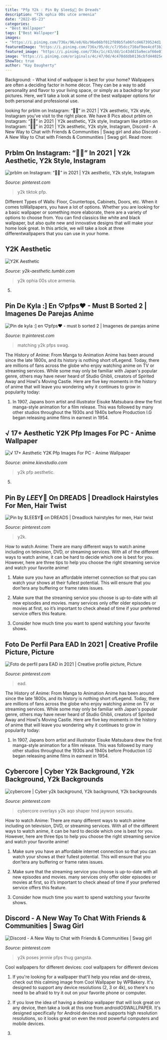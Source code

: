 ```yaml
---
title: "Pfp Y2k : Pin By $lee$y💫 On Dreads"
description: "Y2k ophia 00s utce armenia"
date: "2022-05-23"
categories:
- "Best Wallpaper"
tags: ["Best Wallpaper"]
images:
- "https://i.pinimg.com/736x/96/e0/6b/96e06bf012f89b5fa06fcd46739524d1.jpg"
featuredImage: "https://i.pinimg.com/736x/95/dc/c7/95dcc710af9ee4cdf3b3259c67f73432.jpg"
featured_image: "https://i.pinimg.com/736x/1c/43/dd/1c43dd15a9ecaf66e0757c91cc228eb5.jpg"
image: "https://i.pinimg.com/originals/4c/47/0d/4c470dddb0136cbfd44025ef4435ef20.jpg"
ShowToc: true
author: "Kay Daugherty"
---
```



Background: - What kind of wallpaper is best for your home?
Wallpapers are often a deciding factor in home décor. They can be a way to add personality and flavor to your living space, or simply as a backdrop for your pictures. Here, we'll take a look at some of the best wallpaper options for both personal and professional use.

	

		
looking for prblm on Instagram: “🦇🖤” in 2021 | Y2k aesthetic, Y2k style, Instagram you've visit to the right place. We have 8 Pics about prblm on Instagram: “🦇🖤” in 2021 | Y2k aesthetic, Y2k style, Instagram like prblm on Instagram: “🦇🖤” in 2021 | Y2k aesthetic, Y2k style, Instagram, Discord - A New Way to Chat with Friends &amp; Communities | Swag girl and also Discord - A New Way to Chat with Friends &amp; Communities | Swag girl. Read more:
		
    
## Prblm On Instagram: “🦇🖤” In 2021 | Y2k Aesthetic, Y2k Style, Instagram

<img loading=lazy src="https://i.pinimg.com/736x/95/dc/c7/95dcc710af9ee4cdf3b3259c67f73432.jpg" onerror="this.onerror=null;this.src='https://tse1.mm.bing.net/th?id=OIP.h-4jZjpnbjP5uBv-xLaHjQHaHT&amp;pid=15.1';" alt="prblm on Instagram: “🦇🖤” in 2021 | Y2k aesthetic, Y2k style, Instagram">

_Source: pinterest.com_

>y2k tiktok pfp. 

	

Different Types of Walls: Floor, Countertops, Cabinets, Doors, etc.
When it comes toWallpapers, you have a lot of options. Whether you are looking for a basic wallpaper or something more elaborate, there are a variety of options to choose from. You can find classics like white and black wallpaper, but also quite new and innovative designs that will make your home look great. In this article, we will take a look at three differentwallpapers that you can use in your home.

    
## Y2K Aesthetic

<img loading=lazy src="https://64.media.tumblr.com/be38e3d6628fe9b1278ee42eb46f8957/3134062f93a7471c-4f/s1280x1920/22fe837f480027b31b5d39f5fa9e61bfc79c6461.png" onerror="this.onerror=null;this.src='https://tse3.mm.bing.net/th?id=OIP.clJ0FrG9vJKw3UlXG3LMFwHaKz&amp;pid=15.1';" alt="Y2K Aesthetic">

_Source: y2k-aesthetic.tumblr.com_

>y2k ophia 00s utce armenia. 

	

5.

    
## Pin De Kyla :] En ♡pfps♥ - Must B Sorted 2 | Imagenes De Parejas Anime

<img loading=lazy src="https://i.pinimg.com/736x/be/03/b0/be03b0e2f02ff93969595d87edcccaef.jpg" onerror="this.onerror=null;this.src='https://tse2.mm.bing.net/th?id=OIP.FsqSlpdI7pLLW8tckIzQVgHaHg&amp;pid=15.1';" alt="Pin de kyla :] en ♡pfps♥ - must b sorted 2 | Imagenes de parejas anime">

_Source: tr.pinterest.com_

>matching y2k pfps swag. 

	

The History of Anime: From Manga to Animation
Anime has been around since the late 1800s, and its history is nothing short ofLegend. Today, there are millions of fans across the globe who enjoy watching anime on TV or streaming services. While some may only be familiar with Japan's popular genre, others may have never heard of Studio Ghibli, creators of Spirited Away and Howl's Moving Castle. Here are five key moments in the history of anime that will leave you wondering why it continues to grow in popularity today:
1) In 1907, Japans born artist and illustrator Eisuke Matsubara drew the first manga-style animation for a film release. This was followed by many other studios throughout the 1930s and 1940s before Production I.G began releasing anime films in earnest in 1954.

    
## √ 17+ Aesthetic Y2K Pfp Images For PC - Anime Wallpaper

<img loading=lazy src="https://i.pinimg.com/originals/4c/47/0d/4c470dddb0136cbfd44025ef4435ef20.jpg" onerror="this.onerror=null;this.src='https://tse3.mm.bing.net/th?id=OIP.I3dMcozo6_kSAFfX8oIr2QHaIx&amp;pid=15.1';" alt="√ 17+ Aesthetic Y2K Pfp Images For PC - Anime Wallpaper">

_Source: anime.kievstudio.com_

>y2k pfp aesthetic. 

	

5.

    
## Pin By $LEE$Y💫 On DREADS | Dreadlock Hairstyles For Men, Hair Twist

<img loading=lazy src="https://i.pinimg.com/originals/97/e3/72/97e3723509de23539875b11c54d17f82.jpg" onerror="this.onerror=null;this.src='https://tse3.mm.bing.net/th?id=OIP.D0C1Lcvp8Eh_CUDIv72dOQHaNJ&amp;pid=15.1';" alt="Pin by $LEE$Y💫 on DREADS | Dreadlock hairstyles for men, Hair twist">

_Source: pinterest.com_

>y2k. 

	

How to watch Anime: There are many different ways to watch anime including on television, DVD, or streaming services.
With all of the different ways to watch anime, it can be hard to decide which one is best for you. However, here are three tips to help you choose the right streaming service and watch your favorite anime!
1. Make sure you have an affordable internet connection so that you can watch your shows at their fullest potential. This will ensure that you don’tera any buffering or frame rates issues.

2. Make sure that the streaming service you choose is up-to-date with all new episodes and movies. many services only offer older episodes or movies at first, so it’s important to check ahead of time if your preferred service offers this feature.

3. Consider how much time you want to spend watching your favorite shows.

    
## Foto De Perfil Para EAD In 2021 | Creative Profile Picture, Picture

<img loading=lazy src="https://i.pinimg.com/736x/3c/ec/88/3cec88b1e9e01b919bd07ce6e7022731.jpg" onerror="this.onerror=null;this.src='https://tse1.mm.bing.net/th?id=OIP.aVcja3bG7_yjYYm6icQJaAHaHa&amp;pid=15.1';" alt="Foto de perfil para EAD in 2021 | Creative profile picture, Picture">

_Source: pinterest.com_

>ead. 

	

The History of Anime: From Manga to Animation
Anime has been around since the late 1800s, and its history is nothing short ofLegend. Today, there are millions of fans across the globe who enjoy watching anime on TV or streaming services. While some may only be familiar with Japan's popular genre, others may have never heard of Studio Ghibli, creators of Spirited Away and Howl's Moving Castle. Here are five key moments in the history of anime that will leave you wondering why it continues to grow in popularity today:
1) In 1907, Japans born artist and illustrator Eisuke Matsubara drew the first manga-style animation for a film release. This was followed by many other studios throughout the 1930s and 1940s before Production I.G began releasing anime films in earnest in 1954.

    
## Cybercore | Cyber Y2k Background, Y2k Background, Y2k Backgrounds

<img loading=lazy src="https://i.pinimg.com/736x/1c/43/dd/1c43dd15a9ecaf66e0757c91cc228eb5.jpg" onerror="this.onerror=null;this.src='https://tse3.mm.bing.net/th?id=OIP.8HeEzUv3dW0ctal90ZWrMAHaGb&amp;pid=15.1';" alt="cybercore | Cyber y2k background, Y2k background, Y2k backgrounds">

_Source: pinterest.com_

>cybercore overlays y2k aqo shaper hnd jaywon sesuatu. 

	

How to watch Anime: There are many different ways to watch anime including on television, DVD, or streaming services.
With all of the different ways to watch anime, it can be hard to decide which one is best for you. However, here are three tips to help you choose the right streaming service and watch your favorite anime!
1. Make sure you have an affordable internet connection so that you can watch your shows at their fullest potential. This will ensure that you don’tera any buffering or frame rates issues.

2. Make sure that the streaming service you choose is up-to-date with all new episodes and movies. many services only offer older episodes or movies at first, so it’s important to check ahead of time if your preferred service offers this feature.

3. Consider how much time you want to spend watching your favorite shows.

    
## Discord - A New Way To Chat With Friends &amp; Communities | Swag Girl

<img loading=lazy src="https://i.pinimg.com/736x/96/e0/6b/96e06bf012f89b5fa06fcd46739524d1.jpg" onerror="this.onerror=null;this.src='https://tse2.mm.bing.net/th?id=OIP.Mqf2eT6EYhGli5gNDyRq6wHaNL&amp;pid=15.1';" alt="Discord - A New Way to Chat with Friends &amp; Communities | Swag girl">

_Source: pinterest.com_

>y2k poses jennie pfps thug gangsta. 

	

Cool wallpapers for different devices:
cool wallpapers for different devices 

1. If you're looking for a wallpaper that'll help you relax and de-stress, check out this calming image from Cool Wallpaper by WPBakery. It's designed to support any device resolutions (2, 3 or 4k), so there's no need to be afraid to try it out on your favorite phone or computer.

2. If you love the idea of having a desktop wallpaper that will look great on any device, then take a look at this one from androidOSWALLPAPER. It's designed specifically for Android devices and supports high resolution resolutions, so it looks great on even the most powerful computers and mobile devices.

3.

